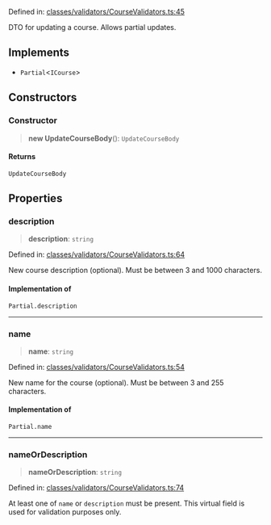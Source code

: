 Defined in: [classes/validators/CourseValidators.ts:45](https://github.com/continuousactivelearning/vibe/blob/ba7fd29459f44e164192b6f3b1178ced23288f0a/backend/src/modules/courses/classes/validators/CourseValidators.ts#L45)

DTO for updating a course.
Allows partial updates.

## Implements

- `Partial`\<`ICourse`\>

## Constructors

### Constructor

> **new UpdateCourseBody**(): `UpdateCourseBody`

#### Returns

`UpdateCourseBody`

## Properties

### description

> **description**: `string`

Defined in: [classes/validators/CourseValidators.ts:64](https://github.com/continuousactivelearning/vibe/blob/ba7fd29459f44e164192b6f3b1178ced23288f0a/backend/src/modules/courses/classes/validators/CourseValidators.ts#L64)

New course description (optional).
Must be between 3 and 1000 characters.

#### Implementation of

`Partial.description`

***

### name

> **name**: `string`

Defined in: [classes/validators/CourseValidators.ts:54](https://github.com/continuousactivelearning/vibe/blob/ba7fd29459f44e164192b6f3b1178ced23288f0a/backend/src/modules/courses/classes/validators/CourseValidators.ts#L54)

New name for the course (optional).
Must be between 3 and 255 characters.

#### Implementation of

`Partial.name`

***

### nameOrDescription

> **nameOrDescription**: `string`

Defined in: [classes/validators/CourseValidators.ts:74](https://github.com/continuousactivelearning/vibe/blob/ba7fd29459f44e164192b6f3b1178ced23288f0a/backend/src/modules/courses/classes/validators/CourseValidators.ts#L74)

At least one of `name` or `description` must be present.
This virtual field is used for validation purposes only.
